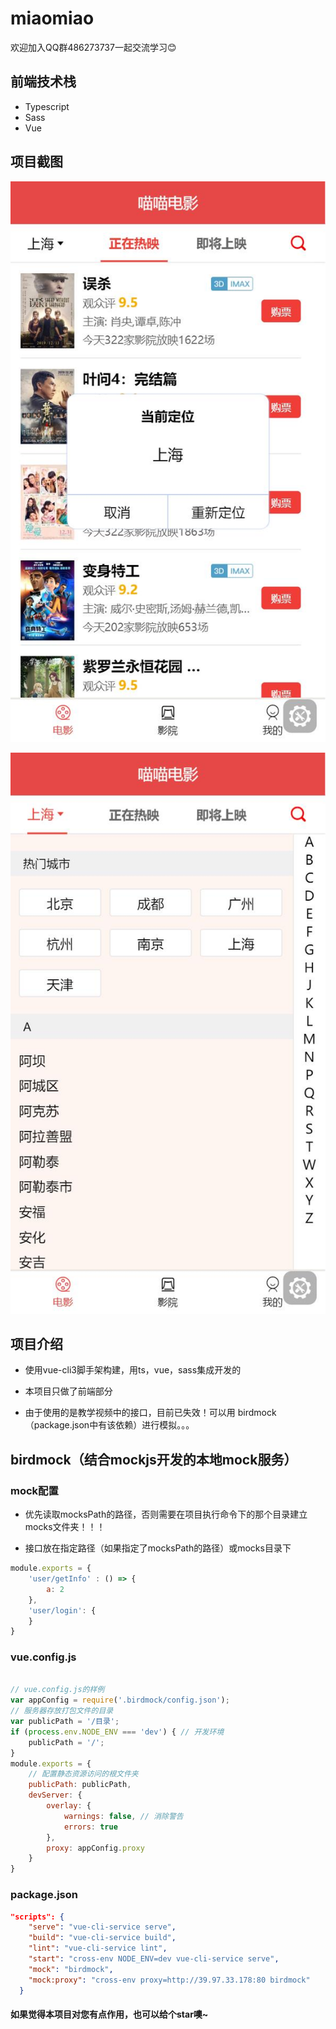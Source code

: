 # miaomiao

欢迎加入QQ群486273737一起交流学习😊

## 前端技术栈

- Typescript
- Sass
- Vue

## 项目截图

![首页截图](首页截图.jpg)

![城市截图](城市截图.jpg)

## 项目介绍

- 使用vue-cli3脚手架构建，用ts，vue，sass集成开发的

- 本项目只做了前端部分

- 由于使用的是教学视频中的接口，目前已失效！可以用 birdmock（package.json中有该依赖）进行模拟。。。

## birdmock（结合mockjs开发的本地mock服务）

### mock配置

- 优先读取mocksPath的路径，否则需要在项目执行命令下的那个目录建立mocks文件夹！！！

- 接口放在指定路径（如果指定了mocksPath的路径）或mocks目录下

```js
module.exports = {
    'user/getInfo' : () => {
        a: 2
    },
    'user/login': {
    }
}
```

### vue.config.js

``` js

// vue.config.js的样例
var appConfig = require('.birdmock/config.json');
// 服务器存放打包文件的目录
var publicPath = '/目录';
if (process.env.NODE_ENV === 'dev') { // 开发环境
    publicPath = '/';
}
module.exports = {
    // 配置静态资源访问的根文件夹
    publicPath: publicPath,
    devServer: {
        overlay: {
            warnings: false, // 消除警告
            errors: true
        },
        proxy: appConfig.proxy
    }
}
```

### package.json

``` json
"scripts": {
    "serve": "vue-cli-service serve",
    "build": "vue-cli-service build",
    "lint": "vue-cli-service lint",
    "start": "cross-env NODE_ENV=dev vue-cli-service serve",
    "mock": "birdmock",
    "mock:proxy": "cross-env proxy=http://39.97.33.178:80 birdmock"
  }
```

#### 如果觉得本项目对您有点作用，也可以给个star噢~
